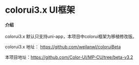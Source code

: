 # colorui3.x UI框架

#### 介绍
colorui3.x 默认只支持uni-app，本项目中colorui框架为移植修改版。

colorui3.x 地址： https://github.com/weilanwl/coloruiBeta

本项目地址：https://github.com/Color-UI/MP-CU/tree/beta-v3.2
